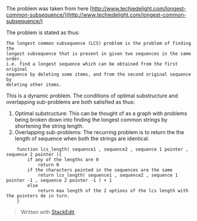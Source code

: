 The problem was taken from here [http://www.techiedelight.com/longest-common-subsequence/](http://www.techiedelight.com/longest-common-subsequence/)

The problem is stated as thus:  

    The longest common subsequence (LCS) problem is the problem of finding the  
    longest subsequence that is present in given two sequences in the same order.  
    i.e. find a longest sequence which can be obtained from the first original  
    sequence by deleting some items, and from the second original sequence by  
    deleting other items.

This is a dynamic problem. The conditions of optimal substructure and overlapping sub-problems are both satisfied as thus:
1. Optimal substructure: This can be thought of as a graph with problems being broken down into finding the longest common strings by shortening the string length.
2. Overlapping sub-problems: The recurring problem is to return the the length of sequence when both the strings are identical.     
```
    function lcs_length( sequence1 , sequence2 , sequence 1 pointer , sequence 2 pointer ){  
	    if any of the lengths are 0
		    return 0
	    if the characters pointed in the sequences are the same
		    return lcs_length( sequence1 , sequence2 , sequence 1 pointer -1 , sequence 2 pointer -1 ) + 1
	    else 
		    return max length of the 2 options of the lcs length with the pointers de in turn.
    }  
 ```
> Written with [StackEdit](https://stackedit.io/).
<!--stackedit_data:
eyJoaXN0b3J5IjpbMjAzMjA2ODE3MCwtOTkwMTk4ODE1LDI5Mz
QxODgyN119
-->
